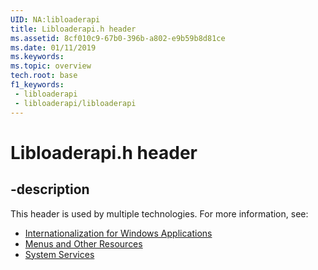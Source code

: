 ```yaml
---
UID: NA:libloaderapi
title: Libloaderapi.h header
ms.assetid: 8cf010c9-67b0-396b-a802-e9b59b8d81ce
ms.date: 01/11/2019
ms.keywords: 
ms.topic: overview
tech.root: base
f1_keywords:
 - libloaderapi
 - libloaderapi/libloaderapi
---
```


# Libloaderapi.h header


## -description

This header is used by multiple technologies. For more information, see:

- [Internationalization for Windows Applications](../_intl/index.md)
- [Menus and Other Resources](../_menurc/index.md)
- [System Services](../_base/index.md)

